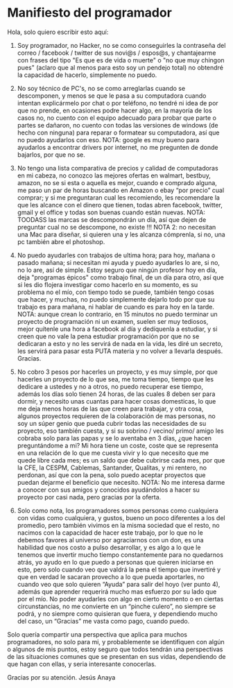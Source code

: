 Manifiesto del programador
==========================

Hola, solo quiero escribir esto aquí:

1) Soy programador, no Hacker, no se como conseguirles la contraseña del correo / facebook / twitter de sus novi@s / espos@s, y chantajearme con frases del tipo "Es que es de vida o muerte" o "no que muy chingon pues" (aclaro que al menos para esto soy un pendejo total) no obtendré la capacidad de hacerlo, simplemente no puedo.

2) No soy técnico de PC's, no se como arreglarlas cuando se descomponen, y menos se que le pasa a su computadora cuando intentan explicármelo por chat o por teléfono, no tendré ni idea de por que no prende, en ocasiones podre hacer algo, en la mayoría de los casos no, no cuento con el equipo adecuado para probar que parte o partes se dañaron, no cuento con todas las versiones de windows (de hecho con ninguna) para reparar o formatear su computadora, así que no puedo ayudarlos con eso. NOTA: google es muy bueno para ayudarlos a encontrar drivers por internet, no me pregunten de donde bajarlos, por que no se.

3) No tengo una lista comparativa de precios y calidad de computadoras en mi cabeza, no conozco las mejores ofertas en walmart, bestbuy, amazon, no se si esta o aquella es mejor, cuando e comprado alguna, me paso un par de horas buscando en Amazon o ebay “por precio” cual comprar; y si me preguntaran cual les recomiendo, les recomendare la que les alcance con el dinero que tienen, todas abren facebook, twitter, gmail y el office y todas son buenas cuando están nuevas. NOTA: TOODASS las marcas se descompondrán un día, así que dejen de preguntar cual no se descompone, no existe !!! NOTA 2: no necesitan una Mac para diseñar, si quieren una y les alcanza cómprenla, si no, una pc también abre el photoshop.

4) No puedo ayudarles con trabajos de ultima hora; para hoy, mañana o pasado mañana; si necesitan mi ayuda y puedo ayudarles lo are, si no, no lo are, así de simple. Estoy seguro que ningún profesor hoy en día, deja "programas épicos" como trabajo final, de un día para otro, así que si les dio flojera investigar como hacerlo en su momento, es su problema no el mío, con tiempo todo se puede, también tengo cosas que hacer, y muchas, no puedo simplemente dejarlo todo por que su trabajo es para mañana, ni hablar de cuando es para hoy en la tarde. NOTA: aunque crean lo contrario, en 15 minutos no puedo terminar un proyecto de programación ni un examen, suelen ser muy tediosos, mejor quítenle una hora a facebook al día y dedíquenla a estudiar, y si creen que no vale la pena estudiar programación por que no se dedicaran a esto y no les servirá de nada en la vida, les diré un secreto, les servirá para pasar esta PUTA materia y no volver a llevarla después. Gracias.

5) No cobro 3 pesos por hacerles un proyecto, y es muy simple, por que hacerles un proyecto de lo que sea, me toma tiempo, tiempo que les dedicare a ustedes y no a otros, no puedo recuperar ese tiempo, además los días solo tienen 24 horas, de las cuales 8 deben ser para dormir, y necesito unas cuantas para hacer cosas domesticas, lo que me deja menos horas de las que creen para trabajar, y otra cosa, algunos proyectos requieren de la colaboración de mas personas, no soy un súper genio que pueda cubrir todas las necesidades de su proyecto, eso también cuesta, y si su sobrino / vecino/ primo/ amigo les cobraba solo para las papas y se lo aventaba en 3 días, ¿que hacen preguntándome a mi? Mi hora tiene un coste, coste que se representa en una relación de lo que me cuesta vivir y lo que necesito que me quede libre cada mes; es un saldo que debe cubrirse cada mes, por que la CFE, la CESPM, Cablemas, Santander, Qualitas, y mi rentero, no perdonan, así que con la pena, solo puedo aceptar proyectos que puedan dejarme el beneficio que necesito. NOTA: No me interesa darme a conocer con sus amigos y conocidos ayudándolos a hacer su proyecto por casi nada, pero gracias por la oferta.

6) Solo como nota, los programadores somos personas como cualquiera con vidas como cualquiera, y gustos, bueno un poco diferentes a los del promedio, pero también vivimos en la misma sociedad que el resto, no nacimos con la capacidad de hacer este trabajo, por lo que no le debemos favores al universo por agraciarnos con un don, es una habilidad que nos costo a pulso desarrollar, y es algo a lo que le tenemos que invertir mucho tiempo constantemente para no quedarnos atrás, yo ayudo en lo que puedo a personas que quieren iniciarse en esto, pero solo cuando veo que valdrá la pena el tiempo que invertiré y que en verdad le sacaran provecho a lo que pueda aportarles, no cuando veo que solo quieren “Ayuda” para salir del hoyo (ver punto 4), además que aprender requerirá mucho mas esfuerzo por su lado que por el mío. No poder ayudarles con algo en cierto momento o en ciertas circunstancias, no me convierte en un “pinche culero”, no siempre se podrá, y no siempre como quisieran que fuera, y dependiendo mucho del caso, un “Gracias” me vasta como pago, cuando puedo.

Solo quería compartir una perspectiva que aplica para muchos programadores, no solo para mi, y probablemente se identifiquen con algún o algunos de mis puntos, estoy seguro que todos tendrán una perspectivas de las situaciones comunes que se presentan en sus vidas, dependiendo de que hagan con ellas, y seria interesante conocerlas.

Gracias por su atención. Jesús Anaya
